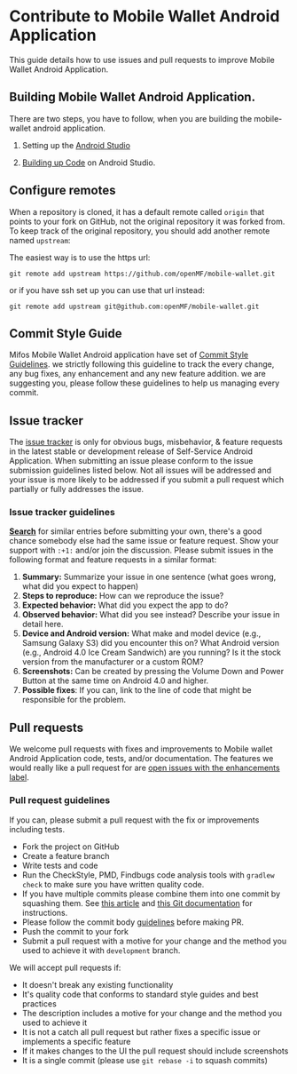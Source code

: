# Contribute to Mobile Wallet Android Application

This guide details how to use issues and pull requests to improve Mobile Wallet Android Application.

## Building Mobile Wallet Android Application.

There are two steps, you have to follow, when you are building the mobile-wallet android application.

1. Setting up the [Android Studio](https://github.com/openMF/mobile-wallet/wiki/Android-Studio-setup)

2. [Building up Code](https://github.com/openMF/mobile-wallet/wiki/Building-the-code) on Android Studio.

## Configure remotes

When a repository is cloned, it has a default remote called `origin` that points to your fork on GitHub, not the original repository it was forked from. To keep track of the original repository, you should add another remote named `upstream`:

The easiest way is to use the https url:

`git remote add upstream https://github.com/openMF/mobile-wallet.git`

or if you have ssh set up you can use that url instead:

`git remote add upstream git@github.com:openMF/mobile-wallet.git`

## Commit Style Guide

 Mifos Mobile Wallet Android application have set of [Commit Style Guidelines](https://github.com/openMF/mobile-wallet/wiki/Commit-style-guide). we strictly following this guideline to track the every change, any bug fixes, any enhancement and any new feature addition. we are suggesting you, please follow these guidelines to help us managing every commit.

## Issue tracker

The [issue tracker](https://github.com/openMF/mobile-wallet/issues) is only for obvious bugs, misbehavior, & feature requests in the latest stable or development release of Self-Service Android Application. When submitting an issue please conform to the issue submission guidelines listed below. Not all issues will be addressed and your issue is more likely to be addressed if you submit a pull request which partially or fully addresses the issue.

### Issue tracker guidelines

**[Search](https://github.com/openMF/mobile-wallet/search?q=&ref=cmdform&type=Issues)** for similar entries before submitting your own, there's a good chance somebody else had the same issue or feature request. Show your support with `:+1:` and/or join the discussion. Please submit issues in the following format and feature requests in a similar format:

1. **Summary:** Summarize your issue in one sentence (what goes wrong, what did you expect to happen)
2. **Steps to reproduce:** How can we reproduce the issue?
3. **Expected behavior:** What did you expect the app to do?
4. **Observed behavior:** What did you see instead?  Describe your issue in detail here.
5. **Device and Android version:** What make and model device (e.g., Samsung Galaxy S3) did you encounter this on?  What Android version (e.g., Android 4.0 Ice Cream Sandwich) are you running?  Is it the stock version from the manufacturer or a custom ROM?
5. **Screenshots:** Can be created by pressing the Volume Down and Power Button at the same time on Android 4.0 and higher.
6. **Possible fixes**: If you can, link to the line of code that might be responsible for the problem.

## Pull requests

We welcome pull requests with fixes and improvements to Mobile wallet Android Application code, tests, and/or documentation. The features we would really like a pull request for are [open issues with the enhancements label](https://github.com/openMF/mobile-wallet/issues?labels=enhancement&page=1&state=open).

### Pull request guidelines

If you can, please submit a pull request with the fix or improvements including tests.

* Fork the project on GitHub 
* Create a feature branch
* Write tests and code
* Run the CheckStyle, PMD, Findbugs code analysis tools with `gradlew check` to make sure you have written quality code.
* If you have multiple commits please combine them into one commit by squashing them.  See [this article](http://eli.thegreenplace.net/2014/02/19/squashing-github-pull-requests-into-a-single-commit) and [this Git documentation](http://git-scm.com/book/en/Git-Tools-Rewriting-History#Squashing-Commits) for instructions.
* Please follow the commit body [guidelines](https://github.com/openMF/mobile-wallet/wiki/Commit-style-guide) before making PR.
* Push the commit to your fork
* Submit a pull request with a motive for your change and the method you used to achieve it with `development` branch.

We will accept pull requests if:

* It doesn't break any existing functionality
* It's quality code that conforms to standard style guides and best practices
* The description includes a motive for your change and the method you used to achieve it
* It is not a catch all pull request but rather fixes a specific issue or implements a specific feature
* If it makes changes to the UI the pull request should include screenshots
* It is a single commit (please use `git rebase -i` to squash commits)
